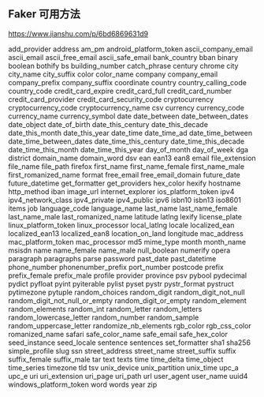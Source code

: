 ## Faker 可用方法
https://www.jianshu.com/p/6bd6869631d9

add_provider
address
am_pm
android_platform_token
ascii_company_email
ascii_email
ascii_free_email
ascii_safe_email
bank_country
bban
binary
boolean
bothify
bs
building_number
catch_phrase
century
chrome
city
city_name
city_suffix
color
color_name
company
company_email
company_prefix
company_suffix
coordinate
country
country_calling_code
country_code
credit_card_expire
credit_card_full
credit_card_number
credit_card_provider
credit_card_security_code
cryptocurrency
cryptocurrency_code
cryptocurrency_name
csv
currency
currency_code
currency_name
currency_symbol
date
date_between
date_between_dates
date_object
date_of_birth
date_this_century
date_this_decade
date_this_month
date_this_year
date_time
date_time_ad
date_time_between
date_time_between_dates
date_time_this_century
date_time_this_decade
date_time_this_month
date_time_this_year
day_of_month
day_of_week
dga
district
domain_name
domain_word
dsv
ean
ean13
ean8
email
file_extension
file_name
file_path
firefox
first_name
first_name_female
first_name_male
first_romanized_name
format
free_email
free_email_domain
future_date
future_datetime
get_formatter
get_providers
hex_color
hexify
hostname
http_method
iban
image_url
internet_explorer
ios_platform_token
ipv4
ipv4_network_class
ipv4_private
ipv4_public
ipv6
isbn10
isbn13
iso8601
items
job
language_code
language_name
last_name
last_name_female
last_name_male
last_romanized_name
latitude
latlng
lexify
license_plate
linux_platform_token
linux_processor
local_latlng
locale
localized_ean
localized_ean13
localized_ean8
location_on_land
longitude
mac_address
mac_platform_token
mac_processor
md5
mime_type
month
month_name
msisdn
name
name_female
name_male
null_boolean
numerify
opera
paragraph
paragraphs
parse
password
past_date
past_datetime
phone_number
phonenumber_prefix
port_number
postcode
prefix
prefix_female
prefix_male
profile
provider
province
psv
pybool
pydecimal
pydict
pyfloat
pyint
pyiterable
pylist
pyset
pystr
pystr_format
pystruct
pytimezone
pytuple
random_choices
random_digit
random_digit_not_null
random_digit_not_null_or_empty
random_digit_or_empty
random_element
random_elements
random_int
random_letter
random_letters
random_lowercase_letter
random_number
random_sample
random_uppercase_letter
randomize_nb_elements
rgb_color
rgb_css_color
romanized_name
safari
safe_color_name
safe_email
safe_hex_color
seed_instance
seed_locale
sentence
sentences
set_formatter
sha1
sha256
simple_profile
slug
ssn
street_address
street_name
street_suffix
suffix
suffix_female
suffix_male
tar
text
texts
time
time_delta
time_object
time_series
timezone
tld
tsv
unix_device
unix_partition
unix_time
upc_a
upc_e
uri
uri_extension
uri_page
uri_path
url
user_agent
user_name
uuid4
windows_platform_token
word
words
year
zip

